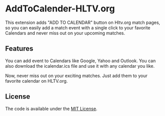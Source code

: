# AddToCalender-HLTV.org
This extension adds "ADD TO CALENDAR" button on Hltv.org match pages, so you can easily add a match event with a single click to your favorite Calendars and never miss out on your upcoming matches. 
## Features
You can add event to Calendars like Google, Yahoo and Outlook.
You can also download the icalendar.ics file and use it with any calendar you like. 

Now, never miss out on your exciting matches. Just add them to your favorite calendar on HLTV.org.

## License

The code is available under the [MIT License](LICENSE.md).
